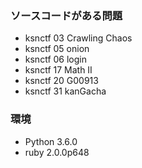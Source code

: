 ### ソースコードがある問題
* ksnctf 03 Crawling Chaos
* ksnctf 05 onion
* ksnctf 06 login
* ksnctf 17 Math II
* ksnctf 20 G00913
* ksnctf 31 kanGacha

### 環境
* Python 3.6.0 
* ruby 2.0.0p648 
